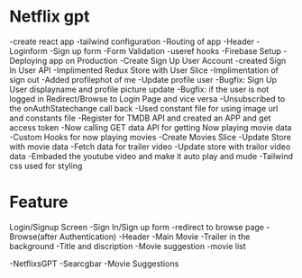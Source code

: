 # Netflix gpt
-create react app
-tailwind configuration
-Routing of app
-Header
-Loginform
-Sign up form
-Form Validation
-useref hooks
-Firebase Setup
-Deploying app on Production
-Create Sign Up User Account
-created Sign In User API
-Implimented Redux Store with User Slice
-Implimentation of sign out
-Added profilephot of me
-Update profile user
-Bugfix: Sign Up User displayname and profile picture update
-Bugfix: if the user is not logged in Redirect/Browse to Login Page and vice versa
-Unsubscribed to the onAuthStatechange call back
-Used constant file for using image url and constants file
-Register for TMDB API and created an APP and get access token
-Now calling GET data API for getting Now playing movie data
-Custom Hooks for now playing movies
-Create Movies Slice
-Update Store with movie data
-Fetch data for trailer video
-Update store with trailor video data
-Embaded the youtube video and make it auto play and mude 
-Tailwind css used for styling



# Feature
Login/Signup Screen
  -Sign In/Sign up form
   -redirect to browse page
-Browse(after Authentication)
  -Header
  -Main Movie
    -Trailer in the background
    -Title and discription
    -Movie suggestion
      -movie list


 -NetflixsGPT
   -Searcgbar
   -Movie Suggestions     